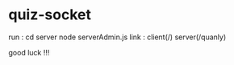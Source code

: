 # quiz-socket
run :
cd server
node serverAdmin.js
link : client(/)
       server(/quanly)

good luck !!!
